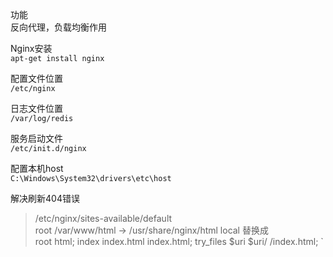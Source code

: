 功能  
反向代理，负载均衡作用  

Nginx安装  
`apt-get install nginx`

配置文件位置  
`/etc/nginx`

日志文件位置  
`/var/log/redis`

服务启动文件  
`/etc/init.d/nginx`

配置本机host  
`C:\Windows\System32\drivers\etc\host`  

解决刷新404错误  
> /etc/nginx/sites-available/default   
> root /var/www/html -> /usr/share/nginx/html local 替换成  
> root html; index index.html index.html; try_files $uri $uri/ /index.html;
`